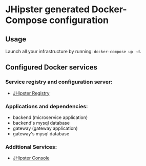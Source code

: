 # JHipster generated Docker-Compose configuration

## Usage

Launch all your infrastructure by running: `docker-compose up -d`.

## Configured Docker services

### Service registry and configuration server:

- [JHipster Registry](http://localhost:8761)

### Applications and dependencies:

- backend (microservice application)
- backend's mysql database
- gateway (gateway application)
- gateway's mysql database

### Additional Services:

- [JHipster Console](http://localhost:5601)
